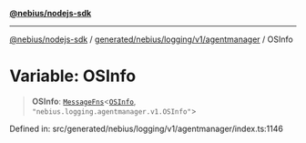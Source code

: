 [**@nebius/nodejs-sdk**](../../../../../../README.md)

---

[@nebius/nodejs-sdk](../../../../../../README.md) / [generated/nebius/logging/v1/agentmanager](../README.md) / OSInfo

# Variable: OSInfo

> **OSInfo**: [`MessageFns`](../../../../../../runtime/protos/core/interfaces/MessageFns.md)\<[`OSInfo`](../interfaces/OSInfo.md), `"nebius.logging.agentmanager.v1.OSInfo"`\>

Defined in: src/generated/nebius/logging/v1/agentmanager/index.ts:1146
